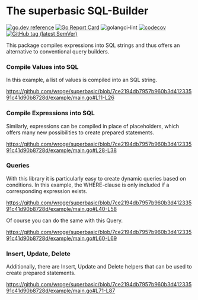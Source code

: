 # The superbasic SQL-Builder

[![go.dev reference](https://img.shields.io/badge/go.dev-reference-007d9c?logo=go&logoColor=white)](https://pkg.go.dev/github.com/wroge/superbasic)
[![Go Report Card](https://goreportcard.com/badge/github.com/wroge/superbasic)](https://goreportcard.com/report/github.com/wroge/superbasic)
![golangci-lint](https://github.com/wroge/superbasic/workflows/golangci-lint/badge.svg)
[![codecov](https://codecov.io/gh/wroge/superbasic/branch/main/graph/badge.svg?token=SBSedMOGHR)](https://codecov.io/gh/wroge/superbasic)
[![GitHub tag (latest SemVer)](https://img.shields.io/github/tag/wroge/superbasic.svg?style=social)](https://github.com/wroge/superbasic/tags)

This package compiles expressions into SQL strings and thus offers an alternative to conventional query builders.

### Compile Values into SQL

In this example, a list of values is compiled into an SQL string.

https://github.com/wroge/superbasic/blob/7ce2194db7957b960b3d41233591c41d90b8728d/example/main.go#L11-L26

### Compile Expressions into SQL

Similarly, expressions can be compiled in place of placeholders, which offers many new possibilities to create prepared statements.

https://github.com/wroge/superbasic/blob/7ce2194db7957b960b3d41233591c41d90b8728d/example/main.go#L28-L38

### Queries

With this library it is particularly easy to create dynamic queries based on conditions. In this example, the WHERE-clause is only included if a corresponding expression exists.

https://github.com/wroge/superbasic/blob/7ce2194db7957b960b3d41233591c41d90b8728d/example/main.go#L40-L58

Of course you can do the same with this Query.

https://github.com/wroge/superbasic/blob/7ce2194db7957b960b3d41233591c41d90b8728d/example/main.go#L60-L69

### Insert, Update, Delete

Additionally, there are Insert, Update and Delete helpers that can be used to create prepared statements.


https://github.com/wroge/superbasic/blob/7ce2194db7957b960b3d41233591c41d90b8728d/example/main.go#L71-L87
